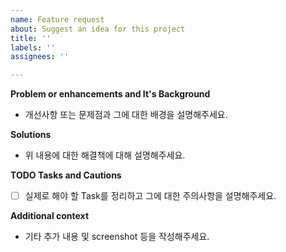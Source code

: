 ```yaml
---
name: Feature request
about: Suggest an idea for this project
title: ''
labels: ''
assignees: ''

---
```


**Problem or enhancements and It's Background**
- 개선사항 또는 문제점과 그에 대한 배경을 설명해주세요.

**Solutions**
- 위 내용에 대한 해결책에 대해 설명해주세요.

**TODO Tasks and Cautions**
- [ ] 실제로 해야 할 Task를 정리하고 그에 대한 주의사항을 설명해주세요.

**Additional context**
- 기타 추가 내용 및 screenshot 등을 작성해주세요.
